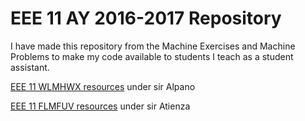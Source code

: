 # EEE 11 AY 2016-2017 Repository

I have made this repository from the Machine Exercises and Machine Problems to make my code available to students I teach as a student assistant. 

[EEE 11 WLMHWX resources](WLMHWX/) under sir Alpano

[EEE 11 FLMFUV resources](FLMFUV/) under sir Atienza
